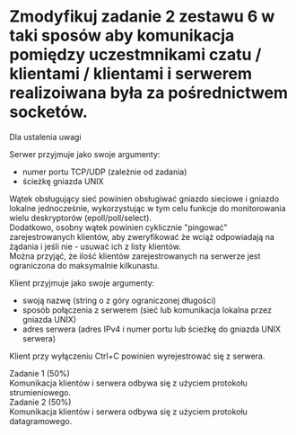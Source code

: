 # Zmodyfikuj zadanie 2 zestawu 6 w taki sposów aby komunikacja pomiędzy uczestmnikami czatu / klientami / klientami i serwerem realizoiwana była za pośrednictwem socketów.

Dla ustalenia uwagi

Serwer przyjmuje jako swoje argumenty:
- numer portu TCP/UDP (zależnie od zadania)
- ścieżkę gniazda UNIX

Wątek obsługujący sieć powinien obsługiwać gniazdo sieciowe i gniazdo lokalne jednocześnie, wykorzystując w tym celu funkcje do monitorowania wielu deskryptorów
(epoll/poll/select).\
Dodatkowo, osobny wątek powinien cyklicznie "pingować" zarejestrowanych klientów, aby zweryfikować że wciąż odpowiadają na żądania i jeśli nie - usuwać ich z listy
klientów.\
Można przyjąć, że ilość klientów zarejestrowanych na serwerze jest ograniczona do maksymalnie kilkunastu.

Klient przyjmuje jako swoje argumenty:
- swoją nazwę (string o z góry ograniczonej długości)
- sposób połączenia z serwerem (sieć lub komunikacja lokalna przez gniazda UNIX)
- adres serwera (adres IPv4 i numer portu lub ścieżkę do gniazda UNIX serwera)

Klient przy wyłączeniu Ctrl+C powinien wyrejestrować się z serwera.

Zadanie 1 (50%)\
Komunikacja klientów i serwera odbywa się z użyciem protokołu strumieniowego.\
Zadanie 2 (50%)\
Komunikacja klientów i serwera odbywa się z użyciem protokołu datagramowego.